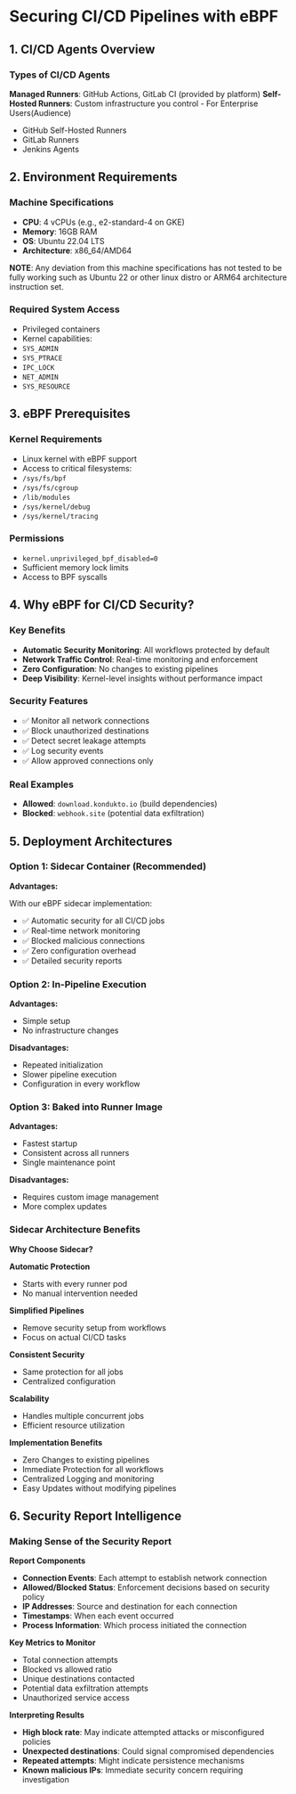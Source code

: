 # Securing CI/CD Pipelines with eBPF

## 1. CI/CD Agents Overview

### Types of CI/CD Agents

**Managed Runners**: GitHub Actions, GitLab CI (provided by platform)
**Self-Hosted Runners**: Custom infrastructure you control - For Enterprise Users(Audience)
 - GitHub Self-Hosted Runners
 - GitLab Runners
 - Jenkins Agents

## 2. Environment Requirements

### Machine Specifications

- **CPU**: 4 vCPUs (e.g., e2-standard-4 on GKE)
- **Memory**: 16GB RAM
- **OS**: Ubuntu 22.04 LTS
- **Architecture**: x86_64/AMD64

**NOTE**: Any deviation from this machine specifications has not tested to be fully working such as Ubuntu 22 or other linux distro or ARM64 architecture instruction set.

### Required System Access

- Privileged containers
- Kernel capabilities:
 - `SYS_ADMIN`
 - `SYS_PTRACE`
 - `IPC_LOCK`
 - `NET_ADMIN`
 - `SYS_RESOURCE`

## 3. eBPF Prerequisites

### Kernel Requirements

- Linux kernel with eBPF support
- Access to critical filesystems:
 - `/sys/fs/bpf`
 - `/sys/fs/cgroup`
 - `/lib/modules`
 - `/sys/kernel/debug`
 - `/sys/kernel/tracing`

### Permissions

- `kernel.unprivileged_bpf_disabled=0`
- Sufficient memory lock limits
- Access to BPF syscalls

## 4. Why eBPF for CI/CD Security?

### Key Benefits

- **Automatic Security Monitoring**: All workflows protected by default
- **Network Traffic Control**: Real-time monitoring and enforcement
- **Zero Configuration**: No changes to existing pipelines
- **Deep Visibility**: Kernel-level insights without performance impact

### Security Features

- ✅ Monitor all network connections
- ✅ Block unauthorized destinations
- ✅ Detect secret leakage attempts
- ✅ Log security events
- ✅ Allow approved connections only

### Real Examples

- **Allowed**: `download.kondukto.io` (build dependencies)
- **Blocked**: `webhook.site` (potential data exfiltration)

## 5. Deployment Architectures

### Option 1: Sidecar Container (Recommended)

**Advantages:**

With our eBPF sidecar implementation:

- ✅ Automatic security for all CI/CD jobs
- ✅ Real-time network monitoring
- ✅ Blocked malicious connections
- ✅ Zero configuration overhead
- ✅ Detailed security reports

### Option 2: In-Pipeline Execution

**Advantages:**

- Simple setup
- No infrastructure changes

**Disadvantages:**

- Repeated initialization
- Slower pipeline execution
- Configuration in every workflow

### Option 3: Baked into Runner Image

**Advantages:**

- Fastest startup
- Consistent across all runners
- Single maintenance point

**Disadvantages:**

- Requires custom image management
- More complex updates

### Sidecar Architecture Benefits

**Why Choose Sidecar?**

**Automatic Protection**
- Starts with every runner pod
- No manual intervention needed

**Simplified Pipelines**
- Remove security setup from workflows
- Focus on actual CI/CD tasks

**Consistent Security**
- Same protection for all jobs
- Centralized configuration

**Scalability**
- Handles multiple concurrent jobs
- Efficient resource utilization

**Implementation Benefits**
- Zero Changes to existing pipelines
- Immediate Protection for all workflows
- Centralized Logging and monitoring
- Easy Updates without modifying pipelines

## 6. Security Report Intelligence

### Making Sense of the Security Report

**Report Components**

- **Connection Events**: Each attempt to establish network connection
- **Allowed/Blocked Status**: Enforcement decisions based on security policy
- **IP Addresses**: Source and destination for each connection
- **Timestamps**: When each event occurred
- **Process Information**: Which process initiated the connection

**Key Metrics to Monitor**

- Total connection attempts
- Blocked vs allowed ratio
- Unique destinations contacted
- Potential data exfiltration attempts
- Unauthorized service access

**Interpreting Results**

- **High block rate**: May indicate attempted attacks or misconfigured policies
- **Unexpected destinations**: Could signal compromised dependencies
- **Repeated attempts**: Might indicate persistence mechanisms
- **Known malicious IPs**: Immediate security concern requiring investigation